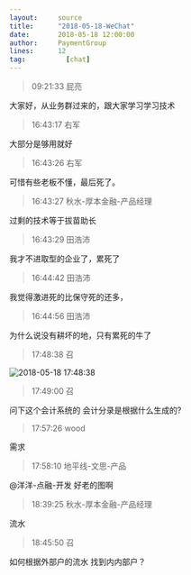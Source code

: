 ```yaml
---
layout:     source 
title:      "2018-05-18-WeChat"
date:       2018-05-18 12:00:00
author:     PaymentGroup
lines:      12 
tag:		  [chat]
---
```

> 09:21:33  屁亮  
   
大家好，从业务群过来的，跟大家学习学习技术  
   
> 16:43:17  右军  
   
大部分是够用就好  
   
> 16:43:26  右军  
   
可惜有些老板不懂，最后死了。  
   
> 16:43:27  秋水-厚本金融-产品经理  
   
过剩的技术等于拔苗助长  
   
> 16:43:29  田浩沛  
   
我才不进取型的企业了，累死了  
   
> 16:44:42  田浩沛  
   
我觉得激进死的比保守死的还多，  
   
> 16:44:56  田浩沛  
   
为什么说没有耕坏的地，只有累死的牛了  
   
> 17:48:38  召  
   
![2018-05-18 17:48:38](http://static.cocolian.cn/img/201805/20180518_174838.png) 
   
> 17:49:00  召  
   
问下这个会计系统的 会计分录是根据什么生成的?  
   
> 17:57:26  wood  
   
需求  
   
> 17:58:10  地平线-文思-产品  
   
@洋洋-点融-开发 好老的图啊  
   
> 18:39:25  秋水-厚本金融-产品经理  
   
流水  
   
> 18:45:50  召  
   
如何根据外部户的流水 找到内内部户？  
   
